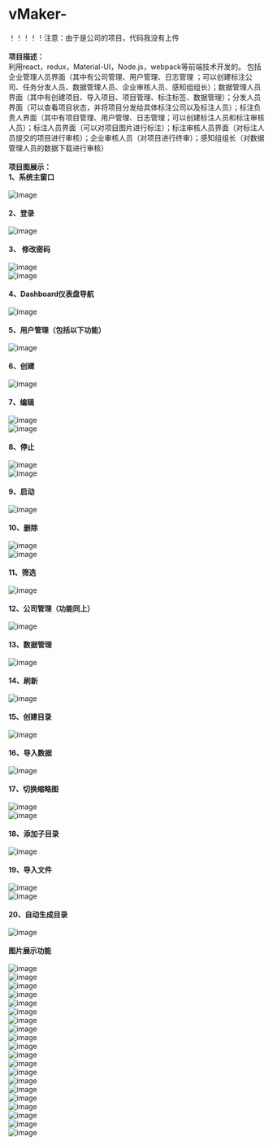 # vMaker-
！！！！！注意：由于是公司的项目，代码我没有上传<br/><br/>
<strong>项目描述：</strong><br/>
利用react，redux，Material-UI，Node.js，webpack等前端技术开发的。
包括企业管理人员界面（其中有公司管理、用户管理、日志管理 ；可以创建标注公司、任务分发人员、数据管理人员、企业审核人员、感知组组长）；数据管理人员界面（其中有创建项目、导入项目、项目管理、标注标签、数据管理）；分发人员界面（可以查看项目状态，并将项目分发给具体标注公司以及标注人员）；标注负责人界面（其中有项目管理、用户管理、日志管理；可以创建标注人员和标注审核人员）；标注人员界面（可以对项目图片进行标注）；标注审核人员界面（对标注人员提交的项目进行审核）；企业审核人员（对项目进行终审）；感知组组长（对数据管理人员的数据下载进行审核）</br></br>
<strong>项目图展示：</strong><br/>
            <strong>1、系统主窗口</strong></br></br>
            ![image](https://github.com/xiaola66/vMaker-/blob/master/img/main.png)</br></br>
            <strong>2、登录</strong></br></br>
            ![image](https://github.com/xiaola66/vMaker-/blob/master/img/login.png)</br></br>
            <strong>3、 修改密码 </strong></br></br>
            ![image](https://github.com/xiaola66/vMaker-/blob/master/img/password.png)</br>
              ![image](https://github.com/xiaola66/vMaker-/blob/master/img/password1.png)</br></br>
            <strong>4、Dashboard仪表盘导航</strong></br></br>
            ![image](https://github.com/xiaola66/vMaker-/blob/master/img/Dashboard.png)</br></br>
            <strong>5、用户管理（包括以下功能）</strong></br></br>
            ![image](https://github.com/xiaola66/vMaker-/blob/master/img/usermanage.png)</br></br>
            <strong>6、创建</strong></br></br>
            ![image](https://github.com/xiaola66/vMaker-/blob/master/img/create.png)</br></br>
            <strong>7、编辑</strong></br></br>
            ![image](https://github.com/xiaola66/vMaker-/blob/master/img/bianji.png)</br>
               ![image](https://github.com/xiaola66/vMaker-/blob/master/img/bianji1.png)</br></br>
            <strong>8、停止</strong></br></br>
            ![image](https://github.com/xiaola66/vMaker-/blob/master/img/stop.png)</br>
            ![image](https://github.com/xiaola66/vMaker-/blob/master/img/stop1.png)</br></br>
            <strong>9、启动</strong></br></br>
            ![image](https://github.com/xiaola66/vMaker-/blob/master/img/start.png)</br></br>
            <strong>10、删除</strong></br></br>
            ![image](https://github.com/xiaola66/vMaker-/blob/master/img/deleted.png)</br>
            ![image](https://github.com/xiaola66/vMaker-/blob/master/img/deleted1.png)</br></br>
              <strong>11、筛选</strong></br></br>
            ![image](https://github.com/xiaola66/vMaker-/blob/master/img/selected.png)</br></br>
              <strong>12、公司管理（功能同上）</strong></br></br>
            ![image](https://github.com/xiaola66/vMaker-/blob/master/img/companymanage.png)</br></br>
              <strong>13、数据管理</strong></br></br>
            ![image](https://github.com/xiaola66/vMaker-/blob/master/img/datamanage.png)</br></br>
              <strong>14、刷新</strong></br></br>
            ![image](https://github.com/xiaola66/vMaker-/blob/master/img/shuaxin.png)</br></br>
              <strong>15、创建目录</strong></br></br>
            ![image](https://github.com/xiaola66/vMaker-/blob/master/img/createsrc.png)</br></br>
              <strong>16、导入数据</strong></br></br>
            ![image](https://github.com/xiaola66/vMaker-/blob/master/img/importdata.png)</br></br>
              <strong>17、切换缩略图</strong></br></br>
            ![image](https://github.com/xiaola66/vMaker-/blob/master/img/qiehuantu1.png)</br>
             ![image](https://github.com/xiaola66/vMaker-/blob/master/img/qiehuantu2.png)</br></br>
              <strong>18、添加子目录</strong></br></br>
            ![image](https://github.com/xiaola66/vMaker-/blob/master/img/addchild.png)</br></br>
              <strong>19、导入文件</strong></br></br>
            ![image](https://github.com/xiaola66/vMaker-/blob/master/img/importpile.png)</br>
             ![image](https://github.com/xiaola66/vMaker-/blob/master/img/importpile1.png)</br></br>
              <strong>20、自动生成目录</strong></br></br>
            ![image](https://github.com/xiaola66/vMaker-/blob/master/img/zidongshengcheng.png)</br></br>
              <strong>图片展示功能</strong></br></br>
            ![image](https://github.com/xiaola66/vMaker-/blob/master/img/1.png)</br>
             ![image](https://github.com/xiaola66/vMaker-/blob/master/img/2.png)</br>
              ![image](https://github.com/xiaola66/vMaker-/blob/master/img/3.png)</br>
               ![image](https://github.com/xiaola66/vMaker-/blob/master/img/4.png)</br>
                ![image](https://github.com/xiaola66/vMaker-/blob/master/img/5.png)</br>
                 ![image](https://github.com/xiaola66/vMaker-/blob/master/img/6.png)</br>
                  ![image](https://github.com/xiaola66/vMaker-/blob/master/img/7.png)</br>
                   ![image](https://github.com/xiaola66/vMaker-/blob/master/img/8.png)</br>
                    ![image](https://github.com/xiaola66/vMaker-/blob/master/img/9.png)</br>
                     ![image](https://github.com/xiaola66/vMaker-/blob/master/img/10.png)</br>
                      ![image](https://github.com/xiaola66/vMaker-/blob/master/img/11.png)</br>
                             ![image](https://github.com/xiaola66/vMaker-/blob/master/img/12.png)</br>
                                    ![image](https://github.com/xiaola66/vMaker-/blob/master/img/13.png)</br>
                             ![image](https://github.com/xiaola66/vMaker-/blob/master/img/14.png)</br>
                                    ![image](https://github.com/xiaola66/vMaker-/blob/master/img/15.png)</br>
             ![image](https://github.com/xiaola66/vMaker-/blob/master/img/16.png)</br>
                    ![image](https://github.com/xiaola66/vMaker-/blob/master/img/17.png)</br>
                           ![image](https://github.com/xiaola66/vMaker-/blob/master/img/18.png)</br>
                                  ![image](https://github.com/xiaola66/vMaker-/blob/master/img/19.png)</br>
                                         ![image](https://github.com/xiaola66/vMaker-/blob/master/img/20.png)</br>
